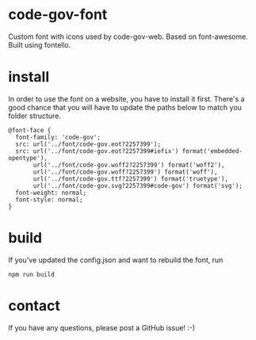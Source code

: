 # code-gov-font
Custom font with icons used by code-gov-web. Based on font-awesome. Built using fontello.

# install
In order to use the font on a website, you have to install it first.
There's a good chance that you will have to update the paths below
to match you folder structure.
```
@font-face {
  font-family: 'code-gov';
  src: url('../font/code-gov.eot?2257399');
  src: url('../font/code-gov.eot?2257399#iefix') format('embedded-opentype'),
       url('../font/code-gov.woff2?2257399') format('woff2'),
       url('../font/code-gov.woff?2257399') format('woff'),
       url('../font/code-gov.ttf?2257399') format('truetype'),
       url('../font/code-gov.svg?2257399#code-gov') format('svg');
  font-weight: normal;
  font-style: normal;
}
```

# build
If you've updated the config.json and want to rebuild the font, run
```
npm run build
```

# contact
If you have any questions, please post a GitHub issue! :-)
